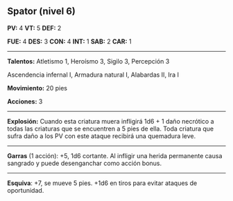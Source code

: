 ## Spator (nivel 6)

**PV:** 4			**VT:** 5	 		**DEF:** 2

**FUE:** 4	**DES:** 3	**CON:** 4	**INT:** 1	**SAB:** 2	**CAR:** 1

------

**Talentos:** Atletismo 1, Heroísmo 3, Sigilo 3, Percepción 3

Ascendencia infernal I, Armadura natural I, Alabardas II, Ira I

**Movimiento:** 20 pies

**Acciones:** 3

****

**Explosión:** Cuando esta criatura muera infligirá 1d6 + 1 daño necrótico a todas las criaturas que se encuentren a 5 pies de ella. Toda criatura que sufra daño a los PV con este ataque recibirá una quemadura leve. 

------

**Garras** (1 acción): +5, 1d6 cortante. Al infligir una herida permanente causa sangrado y puede desenganchar como acción bonus. 

****

**Esquiva**: +7, se mueve 5 pies. +1d6 en tiros para evitar ataques de oportunidad.